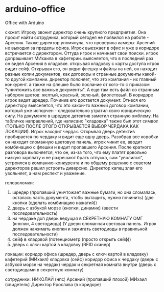 # arduino-office

Office with Arduino

сюжет:
Игроку звонит директор очень крупного предприятия. Она просит найти сотрудника, который сегодня не появился на работе - Арсения. Также директор упомянула, что проверила камеры: Арсений не выходил за пределы офиса. Игрок выезжает в офис и уже в коридоре встречается с директором. Оттуда игрок и начинает свои поиски. игрок допрашивает МИхаила в кафетерии. выясняется, что в последний раз он видел Арсения в кладовке. открывая кладовку с карты доступа игрок видит сейф. Открывая его, он видит флешку и файлы на ней, он находит разные копии документов, как договоры и странные документы какой-то другой компании. директор поясняет, что это компания - их главный конкурент. а также на флешке было послание от кого-то с приказом "уничтожить все важные документы". А еще там есть файл со странным набором цветов: желтый, красный, зеленый, фиолетовый. В коридоре игрок видит шредер. Починив его достается документ. Отнеся его директору выясняется, что это какой-то важный договор компании, который уже испорчен - следовательно утратил свою юридическую силу. На документе в шредере детектив заметил странную эмблему. На табличке направлений, где написано "кладовка" также был этот символ (ТОЛЬКО ПОСЛЕ ЭТОГО ОТКРЫВАЕТСЯ ВЫБОР ЧЕРДАКА КАК ЛОКАЦИИ). Игрок находит чердак. Открывая дверь детектив пробирается по чердаку и видит еще одну дверь. Разобрав все коробки он находит сломанную цветовую панель. игрок чинит ее, вводит комбинацию с флешки и видит пропавшего Арсения. После краткого разговора выясняется, что он, из-за того, что ему платят довольно низкую зарплату и не разрешают брать отпуска, сам "уволился", устроился в компанию-конкурента и по общему решению с советом деректоров решил устроить диверсию. Директор капец злая его увольняет, а нам респект и уважение.

головоломки:
1. шредер (пропавший уничтожает важные бумаги, но она сломалась, осталась часть документа, чтобы вытащить, нужно починить) (две кнопки (сделать комбинацию нажатий)) 
2. дверь с азбукой морзе (кнопки, динамик) (ввести последовательность) 
3. на чердаке доп дверь ведущая в СЕКРЕТНУЮ КОМНАТУ ОМГ (кнопки, 4 светодиода) (У двери сломанная световая панель. Игрок должен нажимать кнопки и зажигать светодиоды в правильной последовательности)
4. сейф в кладовой (потенциометр (просто открыть сейф))
5. дверь с ключ картой в кладовку (RFID сканер)

локации:
коридор офиса (шредер, дверь с ключ картой в кладовку) 
кафетерий (МИхаил) 
кладовка (сейф) 
коридор офиса к чердаку (дверь с азбукой морзе на чердак) 
чердак и секретная комната внутри (дверь с светодиодами в секретную комнату)

сотрудники:
НИКОЛАЙ (нпс) Арсений (пропавший плохой) МИхаил (свидетель) Директор Ярослава (в коридоре)